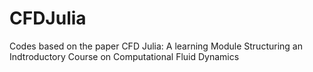 # CFDJulia
Codes based on the paper CFD Julia: A learning Module Structuring an Indtroductory Course on Computational Fluid Dynamics
